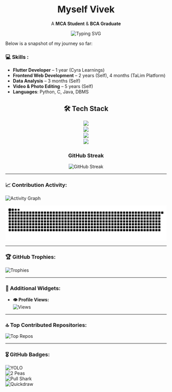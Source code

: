 <div align="center">

# Myself Vivek
A **MCA Student** & **BCA Graduate**

<p>
  <img src="https://readme-typing-svg.demolab.com?font=Fira+Code&pause=1000&color=00F7FF&center=true&vCenter=true&width=435&lines=Web+%26+Flutter+App+Developer;W+E+L+C+O+M+E;" alt="Typing SVG" />
</p>

</div>


Below is a snapshot of my journey so far:
### 💻 Skills :
- **Flutter Developer** – 1 year (Cyra Learnings)
- **Frontend Web Development** – 2 years (Self), 4 months (TaLim Platform)
- **Data Analysis** – 3 months (Self)
- **Video & Photo Editing** – 5 years (Self)
- **Languages**: Python, C, Java, DBMS

<h2 align="center">🛠 Tech Stack</h2>
<p align="center">
  <img src="https://skillicons.dev/icons?i=html,css,javascript,c,react" /><br>
  <img src="https://skillicons.dev/icons?i=firebase,java,php,python" /><br>
  <img src="https://skillicons.dev/icons?i=git,dart,mysql" /><br>
  <img src="https://skillicons.dev/icons?i=flutter" />
</p>


<div align="center">

###  GitHub Streak
<img src="https://streak-stats.demolab.com/?user=Vivek-k001&theme=dark&hide_border=true" alt="GitHub Streak" />

</div>

---


### 📈 Contribution Activity:
![Activity Graph](https://github-readme-activity-graph.vercel.app/graph?username=Vivek-k001&theme=react-dark)


![snake gif](https://github.com/Vivek-k001/Vivek-k001/blob/output/github-snake-dark.svg)




<!--![GitHub Contributions](https://ghchart.rshah.org/Vivek-k001?theme=dark) -->

---

### 🏆 GitHub Trophies:
![Trophies](https://github-profile-trophy.vercel.app/?username=Vivek-k001&theme=radical&no-frame=false&no-bg=false&margin-w=4)

---

### 🎯 Additional Widgets:
- **👁 Profile Views:**  
  ![Views](https://komarev.com/ghpvc/?username=Vivek-k001&color=blue)

---

### 🔝 Top Contributed Repositories:
![Top Repos](https://github-contributor-stats.vercel.app/api?username=Vivek-k001&limit=5&theme=dark&combine_all_yearly_contributions=true)

---

### 🎖 GitHub Badges:
![YOLO](https://img.shields.io/badge/YOLO-%23FFD700.svg?style=for-the-badge&logo=github&logoColor=black)  
![2 Peas](https://img.shields.io/badge/2%20Peas-%2300FF7F.svg?style=for-the-badge&logo=github&logoColor=black)  
![Pull Shark](https://img.shields.io/badge/Pull%20Shark-%23007FFF.svg?style=for-the-badge&logo=github&logoColor=white)  
![Quickdraw](https://img.shields.io/badge/Quickdraw-%23FF4500.svg?style=for-the-badge&logo=github&logoColor=white)  



